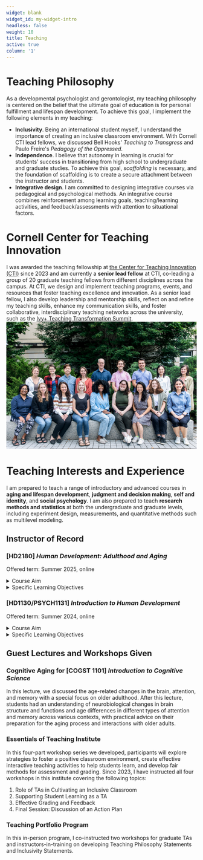```yaml
---
widget: blank
widget_id: my-widget-intro
headless: false
weight: 10
title: Teaching
active: true
column: '1'
---
```


# Teaching Philosophy
As a developmental psychologist and gerontologist, my teaching philosophy is centered on the belief that the ultimate goal of education is for personal fulfillment and lifespan development. To achieve this goal, I implement the following elements in my teaching: 
- **Inclusivity**. Being an international student myself, I understand the importance of creating an inclusive classroom environment. With Cornell CTI lead fellows, we discussed Bell Hooks' *Teaching to Transgress* and Paulo Freire's *Pedagogy of the Oppressed*.
- **Independence**. I believe that autonomy in learning is crucial for students’ success in transitioning from high school to undergraduate and graduate studies. To achieve this goal, *scaffolding* is necessary, and the foundation of scaffolding is to create a secure attachment between the instructor and students.
- **Integrative design**. I am committed to designing integrative courses via pedagogical and psychological methods. An integrative course combines reinforcement among learning goals, teaching/learning activities, and feedback/assessments with attention to situational factors.


# Cornell Center for Teaching Innovation
I was awarded the teaching fellowship at [the Center for Teaching Innovation (CTI)](https://teaching.cornell.edu/grants-awards/graduate-students-postdoctoral-fellows) since 2023 and am currently a **senior lead fellow** at CTI, co-leading a group of 20 graduate teaching fellows from different disciplines across the campus. At CTI, we design and implement teaching programs, events, and resources that foster teaching excellence and innovation. As a senior lead fellow, I also develop leadership and mentorship skills, reflect on and refine my teaching skills, enhance my communication skills, and foster collaborative, interdisciplinary teaching networks across the university, such as the [Ivy+ Teaching Transformation Summit](https://ctl.columbia.edu/graduate-instructors/programs-for-graduate-students/seminars-institutes-for-graduate-students/teaching-transformations/).
 ![](CTI.png "CTI Teaching Fellows") 

# Teaching Interests and Experience
I am prepared to teach a range of introductory and advanced courses in **aging and lifespan development**, **judgment and decision making**, **self and identity**, and **social psychology**. I am also prepared to teach **research methods and statistics** at both the undergraduate and graduate levels, including experiment design, measurements, and quantitative methods such as multilevel modeling.

## Instructor of Record
### [HD2180] *Human Development: Adulthood and Aging*
Offered term: Summer 2025, online

<details>
<summary>Course Aim</summary>
<br>
What do we gain and lose as we age? How do our relationships change over time? How does population aging influence our society? How should we approach aging research, and how can we translate our findings into concrete policies? This course provides an overview of biological, cognitive, and socio-emotional development across the adult life span with a particular focus on the later years. We will consider what age-related changes mean for research, clinical, and policy settings. Different aspects of development will be integrated within a multidisciplinary life-span developmental framework.
</details>

<details>
<summary>Specific Learning Objectives</summary>
<br>
By the end of this course, you will: 
  
- Describe changes in different aspects of functioning across the adult life span
- Integrate theoretical perspectives on aging across disciplines
- Read and understand contemporary research in gerontology
- Translate current findings in the aging literature to policy, programs, and practice
- Recognize the great diversity and resilience among older people
- Re-examine your personal attitudes about older people and your own aging process
</details>

### [HD1130/PSYCH1131] *Introduction to Human Development*
Offered term: Summer 2024, online

<details>
<summary>Course Aim</summary>
<br>
Introduction to Human Development provides a broad and foundational overview of the field of human development, starting from conception and ending through the process of death and dying. The course will start with an outline and explanation of the lifespan perspective in human development. The biological beginnings of life and prenatal development will serve as the start of the discussion of human development, followed by an exploration of physical, cognitive, and socioemotional development at each subsequent stage within the lifespan (e.g., infancy, early, middle & late childhood, etc.). Discussion of each developmental stage will highlight major research findings and their real-world application. 
</details>

<details>
<summary>Specific Learning Objectives</summary>
<br>

By the end of this course, you will: 
-	Develop a broad but strong base of knowledge surrounding the field of human development and how human development research is conducted. 
-	Be able to read, understand, and critically think about current research in the field of human development and how research can be applied to the real world. 
-	Gain an understanding of the different developmental stages and what kind of change is occurring across the domains of physical, cognitive, and socioemotional development. 
-	Consider your beliefs about development before the course and reconsider the beliefs that are not supported by research. 
-	Find this class fun and interesting, taking what you learned from the course and being able to apply it in your daily life!
</details>

## Guest Lectures and Workshops Given
### Cognitive Aging for [COGST 1101] *Introduction to Cognitive Science*
In this lecture, we discussed the age-related changes in the brain, attention, and memory with a special focus on older adulthood. After this lecture, students had an understanding of neurobiological changes in brain structure and functions and age differences in different types of attention and memory across various contexts, with practical advice on their preparation for the aging process and interactions with older adults.

### Essentials of Teaching Institute
In this four-part workshop series we developed, participants will explore strategies to foster a positive classroom environment, create effective interactive teaching activities to help students learn, and develop fair methods for assessment and grading. Since 2023, I have instructed all four workshops in this institute covering the following topics:
1. Role of TAs in Cultivating an Inclusive Classroom
2. Supporting Student Learning as a TA
3. Effective Grading and Feedback
4. Final Session: Discussion of an Action Plan

### Teaching Portfolio Program
In this in-person program, I co-instructed two workshops for graduate TAs and instructors-in-training on developing Teaching Philosophy Statements and Inclusivity Statements.


